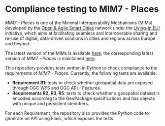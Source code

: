 # Compliance testing to MIM7 - Places

_MIM7 - Places_ is one of the Minimal Interoperability Mechanisms (MIMs) developed by the [Open & Agile Smart Cities](https://oascities.org/) network under the [Living-in.EU!](https://living-in.eu/) initiative, which aims at facilitating seamless and interoperable sharing and re-use of digital, data-driven solutions in cities and regions across Europe and beyond.

The latest version of the MIMs is available [here](https://oasc.gitbook.io/mims-2024); the corresponding latest version of _MIM7 - Places_ is maintained [here](https://oasc.gitbook.io/mims-2024/mims/oasc-mim7-places).

This repository provides tests written in Python to check compliance to the requirements of _MIM7 - Places_. Currently, the following tests are available:

- **Requirement R1**: tests to check whether geospatial data are exposed through OGC WFS and OGC API - Features.
- **Requirements R2, R3, R5**: tests to check whether a geospatial dataset is encoded according to the GeoPackage specifications and has objects with unique and persistent identifiers.

For each Requirement, the repository also provides the Python code to generate an API using Flask, which exposes the tests.
